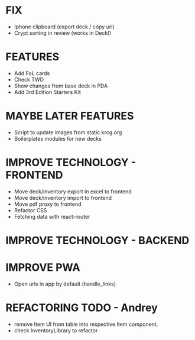 # FIX
- Iphone clipboard (export deck / copy url)
- Crypt sorting in review (works in Deck!)

# FEATURES
- Add FoL cards
- Check TWD
- Show changes from base deck in PDA
- Add 3rd Edition Starters Kit

# MAYBE LATER FEATURES
- Script to update images from static.krcg.org
- Boilerplates modules for new decks

# IMPROVE TECHNOLOGY - FRONTEND
- Move deck/inventory export in excel to frontend
- Move deck/inventory import to frontend
- Move pdf proxy to frontend
- Refactor CSS
- Fetching data with react-router

# IMPROVE TECHNOLOGY - BACKEND

# IMPROVE PWA
- Open urls in app by default (handle_links)

# REFACTORING TODO - Andrey
- remove Item UI from table into respective Item component.
- check InventoryLibrary to refactor
